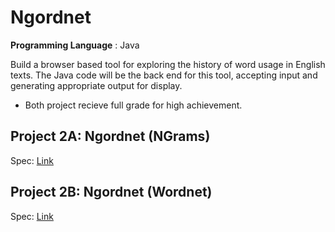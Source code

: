 # Ngordnet
**Programming Language** : Java

Build a browser based tool for exploring the history of word usage in English texts. The Java code will be the back end for this tool, accepting input and generating appropriate output for display.

- Both project recieve full grade for high achievement.
  
## Project 2A: Ngordnet (NGrams)
Spec: [Link](https://fa24.datastructur.es/projects/proj2a/)
## Project 2B: Ngordnet (Wordnet)
Spec: [Link](https://fa24.datastructur.es/projects/proj2b/)
